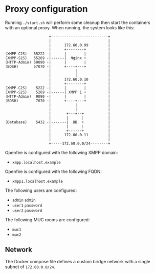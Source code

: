 # Proxy configuration

Running `./start.sh` will perform some cleanup then start the containers with an optional proxy.
When running, the system looks like this:

```
                    +--------------------------+
                    |                          |
                    |      172.60.0.99         |
                    |      +--------+          |
(XMPP-C2S)   55222 -|      |        |          |
(XMPP-S2S)   55269 -|------|  Nginx +          |
(HTTP-Admin) 59090 -|      |        |          |
(BOSH)       57070 -|      +----+---+          |
                    |           |              |
                    |           |              |
                    |      172.60.0.10         |
                    |      +--------+          |
(XMPP-C2S)    5222 -|      |        |          |
(XMPP-S2S)    5269 -|------| XMPP 1 +          |
(HTTP-Admin)  9090 -|      |        |          |
(BOSH)        7070 -|      +----+---+          |
                    |           |              |
                    |           |              |
                    |       +---+--+           |
                    |       |      |           |
(Database)    5432 -|-------|  DB  +           |
                    |       |      |           |
                    |       +------+           |
                    |      172.60.0.11         |
                    |                          |
                    +-----172.60.0.0/24--------+
```

Openfire is configured with the following XMPP domain:

* `xmpp.localhost.example`

Openfire is configured with the following FQDN:

* `xmpp1.localhost.example`

The following users are configured:

* `admin` `admin`
* `user1` `password`
* `user2` `password`

The following MUC rooms are configured:

* `muc1`
* `muc2`

## Network

The Docker compose file defines a custom bridge network with a single subnet of `172.60.0.0/24`.
